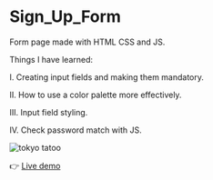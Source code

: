 # Sign_Up_Form

Form page made with HTML CSS and JS.

Things I have learned:

I. Creating input fields and making them mandatory.

II. How to use a color palette more effectively.

III. Input field styling.

IV. Check password match with JS.

![tokyo tatoo](https://user-images.githubusercontent.com/102544514/193110210-cfc1dea5-e759-4ea6-a5cb-f4ec1e0b7d61.png)


👉 <a href="https://llaaur.github.io/Sign_Up_Form/"> Live demo </a>
